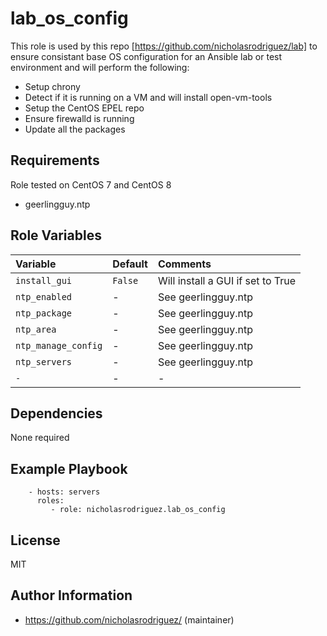 lab_os_config
=============

This role is used by this repo [https://github.com/nicholasrodriguez/lab] to ensure consistant base OS configuration for an Ansible lab or test environment and will perform the following:

 - Setup chrony
 - Detect if it is running on a VM and will install open-vm-tools
 - Setup the CentOS EPEL repo
 - Ensure firewalld is running
 - Update all the packages

Requirements
------------

Role tested on CentOS 7 and CentOS 8
- geerlingguy.ntp

Role Variables
--------------

| Variable                   | Default | Comments                                                                                                                                                  |
| :---                       | :---    | :---                                                                                                                                                      |
| `install_gui`    | `False`      | Will install a GUI if set to True|
| `ntp_enabled`    | -      | See geerlingguy.ntp|
| `ntp_package`    | -      | See geerlingguy.ntp|
| `ntp_area`    | -      | See geerlingguy.ntp|
| `ntp_manage_config`    | -      | See geerlingguy.ntp|
| `ntp_servers`    | -      | See geerlingguy.ntp|
| `-`    | -      | -                                      |


Dependencies
------------

None required


Example Playbook
----------------

```
    - hosts: servers
      roles:
         - role: nicholasrodriguez.lab_os_config
```
License
-------

MIT

Author Information
------------------

- https://github.com/nicholasrodriguez/ (maintainer)
